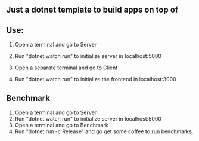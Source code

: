 ## Just a dotnet template to build apps on top of
## Use:

1. Open a terminal and go to  Server
1. Run "dotnet watch run" to initialize server in localhost:5000

1. Open a separate terminal and go to Client
1. Run "dotnet watch run" to initialize the frontend in localhost:3000

## Benchmark

1. Open a terminal and go to  Server
1. Run "dotnet watch run" to initialize server in localhost:5000
1. Open a terminal and go to Benchmark
2. Run "dotnet run -c Release" and go get some coffee to run benchmarks.
